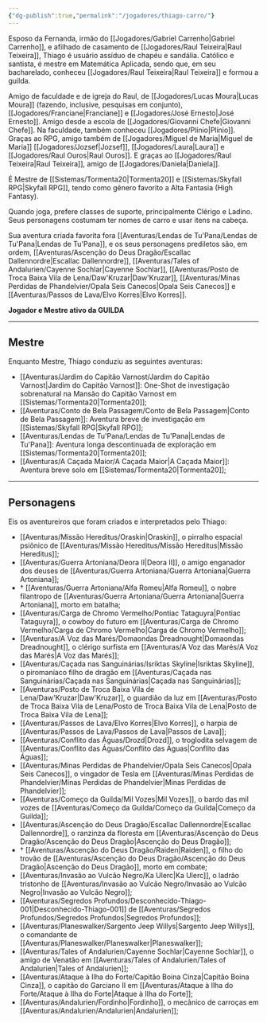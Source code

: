 ```yaml
---
{"dg-publish":true,"permalink":"/jogadores/thiago-carro/"}
---
```


Esposo da Fernanda, irmão do [[Jogadores/Gabriel Carrenho\|Gabriel Carrenho]], e afilhado de casamento de [[Jogadores/Raul Teixeira\|Raul Teixeira]], Thiago é usuário assíduo de chapéu e sandália. Católico e santista, é mestre em Matemática Aplicada, sendo que, em seu bacharelado, conheceu [[Jogadores/Raul Teixeira\|Raul Teixeira]] e formou a guilda.

Amigo de faculdade e de igreja do Raul, de [[Jogadores/Lucas Moura\|Lucas Moura]] (fazendo, inclusive, pesquisas em conjunto), [[Jogadores/Franciane\|Franciane]] e [[Jogadores/José Ernesto\|José Ernesto]]. Amigo desde a escola de [[Jogadores/Giovanni Chefe\|Giovanni Chefe]].
Na faculdade, também conheceu [[Jogadores/Plínio\|Plínio]]. Graças ao RPG, amigo também de [[Jogadores/Miguel de Maria\|Miguel de Maria]] [[Jogadores/Jozsef\|Jozsef]], [[Jogadores/Laura\|Laura]] e [[Jogadores/Raul Ouros\|Raul Ouros]].
E graças ao [[Jogadores/Raul Teixeira\|Raul Teixeira]], amigo de [[Jogadores/Daniela\|Daniela]].

É Mestre de [[Sistemas/Tormenta20\|Tormenta20]] e [[Sistemas/Skyfall RPG\|Skyfall RPG]], tendo como gênero favorito a Alta Fantasia (High Fantasy).

Quando joga, prefere classes de suporte, principalmente Clérigo e Ladino. Seus personagens costumam ter nomes de carro e usar itens na cabeça.

Sua aventura criada favorita fora [[Aventuras/Lendas de Tu'Pana/Lendas de Tu'Pana\|Lendas de Tu'Pana]], e os seus personagens prediletos são, em ordem, [[Aventuras/Ascenção do Deus Dragão/Escallac Dallennordre\|Escallac Dallennordre]], [[Aventuras/Tales of Andalurien/Cayenne Sochlar\|Cayenne Sochlar]], [[Aventuras/Posto de Troca Baixa Vila de Lena/Daw'Kruzar\|Daw'Kruzar]], [[Aventuras/Minas Perdidas de Phandelvier/Opala Seis Canecos\|Opala Seis Canecos]] e [[Aventuras/Passos de Lava/Elvo Korres\|Elvo Korres]].

**Jogador e Mestre ativo da GUILDA**

---
## Mestre
Enquanto Mestre, Thiago conduziu as seguintes aventuras:
- [[Aventuras/Jardim do Capitão Varnost/Jardim do Capitão Varnost\|Jardim do Capitão Varnost]]: One-Shot de investigação sobrenatural na Mansão do Capitão Varnost em [[Sistemas/Tormenta20\|Tormenta20]];
- [[Aventuras/Conto de Bela Passagem/Conto de Bela Passagem\|Conto de Bela Passagem]]: Aventura breve de investigação em [[Sistemas/Skyfall RPG\|Skyfall RPG]];
- [[Aventuras/Lendas de Tu'Pana/Lendas de Tu'Pana\|Lendas de Tu'Pana]]: Aventura longa descontinuada de exploração em [[Sistemas/Tormenta20\|Tormenta20]];
- [[Aventuras/A Caçada Maior/A Caçada Maior\|A Caçada Maior]]: Aventura breve solo em [[Sistemas/Tormenta20\|Tormenta20]];
---
## Personagens
Eis os aventureiros que foram criados e interpretados pelo Thiago:
- [[Aventuras/Missão Hereditus/Oraskin\|Oraskin]], o pirralho espacial psiônico de [[Aventuras/Missão Hereditus/Missão Hereditus\|Missão Hereditus]];
- [[Aventuras/Guerra Artoniana/Deora II\|Deora II]], o amigo enganador dos deuses de [[Aventuras/Guerra Artoniana/Guerra Artoniana\|Guerra Artoniana]];
- † [[Aventuras/Guerra Artoniana/Alfa Romeu\|Alfa Romeu]], o nobre filantropo de [[Aventuras/Guerra Artoniana/Guerra Artoniana\|Guerra Artoniana]], morto em batalha;
- [[Aventuras/Carga de Chromo Vermelho/Pontiac Tataguyra\|Pontiac Tataguyra]], o cowboy do futuro em [[Aventuras/Carga de Chromo Vermelho/Carga de Chromo Vermelho\|Carga de Chromo Vermelho]];
- [[Aventuras/A Voz das Marés/Domaondas Dreadnought\|Domaondas Dreadnought]], o clérigo surfista em [[Aventuras/A Voz das Marés/A Voz das Marés\|A Voz das Marés]];
- [[Aventuras/Caçada nas Sanguinárias/Isriktas Skyline\|Isriktas Skyline]], o piromaníaco filho de dragão em [[Aventuras/Caçada nas Sanguinárias/Caçada nas Sanguinárias\|Caçada nas Sanguinárias]];
- [[Aventuras/Posto de Troca Baixa Vila de Lena/Daw'Kruzar\|Daw'Kruzar]], o guardião da luz em [[Aventuras/Posto de Troca Baixa Vila de Lena/Posto de Troca Baixa Vila de Lena\|Posto de Troca Baixa Vila de Lena]];
- [[Aventuras/Passos de Lava/Elvo Korres\|Elvo Korres]], o harpia de [[Aventuras/Passos de Lava/Passos de Lava\|Passos de Lava]];
- [[Aventuras/Conflito das Águas/Drozd\|Drozd]], o troglodita selvagem de [[Aventuras/Conflito das Águas/Conflito das Águas\|Conflito das Águas]];
- [[Aventuras/Minas Perdidas de Phandelvier/Opala Seis Canecos\|Opala Seis Canecos]], o vingador de Tesla em [[Aventuras/Minas Perdidas de Phandelvier/Minas Perdidas de Phandelvier\|Minas Perdidas de Phandelvier]];
- [[Aventuras/Começo da Guilda/Mil Vozes\|Mil Vozes]], o bardo das mil vozes de [[Aventuras/Começo da Guilda/Começo da Guilda\|Começo da Guilda]];
- [[Aventuras/Ascenção do Deus Dragão/Escallac Dallennordre\|Escallac Dallennordre]], o ranzinza da floresta em [[Aventuras/Ascenção do Deus Dragão/Ascenção do Deus Dragão\|Ascenção do Deus Dragão]];
- † [[Aventuras/Ascenção do Deus Dragão/Raiden\|Raiden]], o filho do trovão de [[Aventuras/Ascenção do Deus Dragão/Ascenção do Deus Dragão\|Ascenção do Deus Dragão]], morto em combate;
- [[Aventuras/Invasão ao Vulcão Negro/Ka Ulerc\|Ka Ulerc]], o ladrão tristonho de [[Aventuras/Invasão ao Vulcão Negro/Invasão ao Vulcão Negro\|Invasão ao Vulcão Negro]];
- [[Aventuras/Segredos Profundos/Desconhecido-Thiago-001\|Desconhecido-Thiago-001]] de [[Aventuras/Segredos Profundos/Segredos Profundos\|Segredos Profundos]];
- [[Aventuras/Planeswalker/Sargento Jeep Willys\|Sargento Jeep Willys]], o comandante de [[Aventuras/Planeswalker/Planeswalker\|Planeswalker]];
- [[Aventuras/Tales of Andalurien/Cayenne Sochlar\|Cayenne Sochlar]], o amigo de Venatão em [[Aventuras/Tales of Andalurien/Tales of Andalurien\|Tales of Andalurien]];
- [[Aventuras/Ataque à Ilha do Forte/Capitão Boina Cinza\|Capitão Boina Cinza]], o capitão do Garciano II em [[Aventuras/Ataque à Ilha do Forte/Ataque à Ilha do Forte\|Ataque à Ilha do Forte]];
- [[Aventuras/Andalurien/Fordinho\|Fordinho]], o mecânico de carroças em [[Aventuras/Andalurien/Andalurien\|Andalurien]];